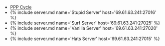 * [PPP Cycle](/assets/images/pppcycle.jpg)
* {% include server.md name='Stupid Server'  host='69.61.63.241:27016' %}
* {% include server.md name='Surf Server'    host='69.61.63.241:27025' %}
* {% include server.md name='Vanilla Server' host='69.61.63.241:27020' %}
* {% include server.md name='Hats Server'    host='69.61.63.241:27015' %}
